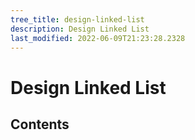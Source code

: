 ```yaml
---
tree_title: design-linked-list
description: Design Linked List
last_modified: 2022-06-09T21:23:28.2328
---
```


# Design Linked List

## Contents
